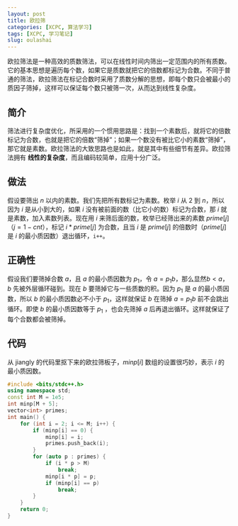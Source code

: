 ```yaml
---
layout: post
title: 欧拉筛
categories: [XCPC, 算法学习]
tags: [XCPC, 学习笔记]
slug: oulashai
---  
```


欧拉筛法是一种高效的质数筛法，可以在线性时间内筛出一定范围内的所有质数。它的基本思想是遍历每个数，如果它是质数就把它的倍数都标记为合数。不同于普通的筛法，欧拉筛法在标记合数时采用了质数分解的思想，即每个数只会被最小的质因子筛掉，这样可以保证每个数只被筛一次，从而达到线性复杂度。

## 简介

筛法进行复杂度优化，所采用的一个惯用思路是：找到一个素数后，就将它的倍数标记为合数，也就是把它的倍数“筛掉”；如果一个数没有被比它小的素数“筛掉”，那它就是素数。欧拉筛法的大致思路也是如此，就是其中有些细节有差异。欧拉筛法拥有 **线性的复杂度**，而且编码较简单，应用十分广泛。

## 做法

假设要筛出 $n$ 以内的素数。我们先把所有数标记为素数。枚举 $i$ 从 $2$ 到 $n$，所以因为 $i$ 是从小到大的，如果 $i$ 没有被前面的数（比它小的数）标记为合数，那 $i$ 就是素数，加入素数列表。现在用 $i$ 来筛后面的数，枚举已经筛出来的素数 $prime[j]（j=1-cnt）$，标记 $i * prime[j]$ 为合数，且当 $i$ 是 $prime[j]$ 的倍数时（$prime[j]$ 是 $i$ 的最小质因数）退出循环，``i++``。

## 正确性

假设我们要筛掉合数 $a$，且 $a$ 的最小质因数为 $p_1$，令 $a = p_1b$，那么显然$b <a$，$b$ 先被外层循环碰到。现在 $b$ 要筛掉它与一些质数的积。因为 $p_1$  是 $a$ 的最小质因数，所以 $b$ 的最小质因数必不小于 $p_1$，这样就保证 $b$ 在筛掉 $a=p_1b$ 前不会跳出循环。即使 $b$ 的最小质因数等于 $p_1$ ，也会先筛掉 $a$ 后再退出循环。这样就保证了每个合数都会被筛掉。

## 代码

从 jiangly 的代码里抠下来的欧拉筛板子，$minp[i]$ 数组的设置很巧妙，表示 $i$ 的最小质因数。

```cpp
#include <bits/stdc++.h>
using namespace std;
const int M = 1e5;
int minp[M + 5];
vector<int> primes;
int main() {
    for (int i = 2; i <= M; i++) {
        if (minp[i] == 0) {
            minp[i] = i;
            primes.push_back(i);
        }
        for (auto p : primes) {
            if (i * p > M)
                break;
            minp[i * p] = p;
            if (minp[i] == p)
                break;
        }
    }
    return 0;
}
```
